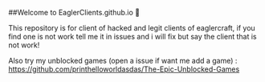 ##Welcome to EaglerClients.github.io 👋

This repository is for client of hacked and legit clients of eaglercraft, if you find one is not work tell me it in issues and i will fix but say the client that is not work!

Also try my unblocked games (open a issue if want me add a game) : https://github.com/printhelloworldasdas/The-Epic-Unblocked-Games
